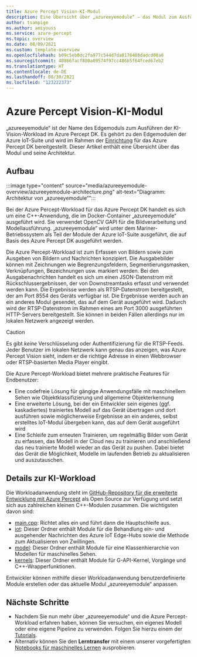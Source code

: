 ```yaml
---
title: Azure Percept Vision-KI-Modul
description: Eine Übersicht über „azureeyemodule“ – das Modul zum Ausführen der KI-Vision-Workload im Azure Percept DK.
author: tsampige
ms.author: amiyouss
ms.service: azure-percept
ms.topic: overview
ms.date: 08/09/2021
ms.custom: template-overview
ms.openlocfilehash: b09c5eb0dc2fa977c544d7da8178408dadcd08a6
ms.sourcegitcommit: 40866facf800a09574f97cc486b5f64fced67eb2
ms.translationtype: HT
ms.contentlocale: de-DE
ms.lasthandoff: 08/30/2021
ms.locfileid: "123222373"
---
```

# <a name="azure-percept-vision-ai-module"></a>Azure Percept Vision-KI-Modul

„azureeyemodule“ ist der Name des Edgemoduls zum Ausführen der KI-Vision-Workload im Azure Percept DK. Es gehört zu den Edgemodulen der Azure IoT-Suite und wird im Rahmen der [Einrichtung](./quickstart-percept-dk-set-up.md) für das Azure Percept DK bereitgestellt. Dieser Artikel enthält eine Übersicht über das Modul und seine Architektur.

## <a name="architecture"></a>Aufbau

:::image type="content" source="media/azureeyemodule-overview/azureeyemodule-architecture.png" alt-text="Diagramm: Architektur von „azureeyemodule“":::

Bei der Azure Percept-Workload für das Azure Percept DK handelt es sich um eine C++-Anwendung, die im Docker-Container „azureeyemodule“ ausgeführt wird. Sie verwendet OpenCV GAPI für die Bildverarbeitung und Modellausführung. „azureeyemodule“ wird unter dem Mariner-Betriebssystem als Teil der Module der Azure IoT-Suite ausgeführt, die auf Basis des Azure Percept DK ausgeführt werden.

Die Azure Percept-Workload ist zum Erfassen von Bildern sowie zum Ausgeben von Bildern und Nachrichten konzipiert. Die Ausgabebilder können mit Zeichnungen wie Begrenzungsfeldern, Segmentierungsmasken, Verknüpfungen, Bezeichnungen usw. markiert werden. Bei den Ausgabenachrichten handelt es sich um einen JSON-Datenstrom mit Rückschlussergebnissen, der von Downstreamtasks erfasst und verwendet werden kann.
Die Ergebnisse werden als RTSP-Datenstrom bereitgestellt, der am Port 8554 des Geräts verfügbar ist. Die Ergebnisse werden auch an ein anderes Modul gesendet, das auf dem Gerät ausgeführt wird. Dadurch wird der RTSP-Datenstrom im Rahmen eines am Port 3000 ausgeführten HTTP-Servers bereitgestellt. Sie können in beiden Fällen allerdings nur im lokalen Netzwerk angezeigt werden.

> [!CAUTION]
> Es gibt *keine* Verschlüsselung oder Authentifizierung für die RTSP-Feeds. Jeder Benutzer im lokalen Netzwerk kann genau das anzeigen, was Azure Percept Vision sieht, indem er die richtige Adresse in einen Webbrowser oder RTSP-basierten Media Player eingibt.

Die Azure Percept-Workload bietet mehrere praktische Features für Endbenutzer:
- Eine codefreie Lösung für gängige Anwendungsfälle mit maschinellem Sehen wie Objektklassifizierung und allgemeine Objekterkennung
- Eine erweiterte Lösung, bei der ein Entwickler sein eigenes (ggf. kaskadiertes) trainiertes Modell auf das Gerät übertragen und dort ausführen sowie möglicherweise Ergebnisse an ein anderes, selbst erstelltes IoT-Modul übergeben kann, das auf dem Gerät ausgeführt wird
- Eine Schleife zum erneuten Trainieren, um regelmäßig Bilder vom Gerät zu erfassen, das Modell in der Cloud neu zu trainieren und anschließend das neu trainierte Modell wieder an das Gerät zu pushen. Dabei bietet das Gerät die Möglichkeit, Modelle im laufenden Betrieb zu aktualisieren und auszutauschen.

## <a name="ai-workload-details"></a>Details zur KI-Workload
Die Workloadanwendung steht im [GitHub-Repository für die erweiterte Entwicklung mit Azure Percept](https://github.com/microsoft/azure-percept-advanced-development/tree/main/azureeyemodule/app) als Open Source zur Verfügung und setzt sich aus zahlreichen kleinen C++-Modulen zusammen. Die wichtigsten davon sind:
- [main.cpp](https://github.com/microsoft/azure-percept-advanced-development/blob/main/azureeyemodule/app/main.cpp): Richtet alles ein und führt dann die Hauptschleife aus.
- [iot](https://github.com/microsoft/azure-percept-advanced-development/tree/main/azureeyemodule/app/iot): Dieser Ordner enthält Module für die Behandlung ein- und ausgehender Nachrichten des Azure IoT Edge-Hubs sowie die Methode zum Aktualisieren von Zwillingen.
- [model](https://github.com/microsoft/azure-percept-advanced-development/tree/main/azureeyemodule/app/model): Dieser Ordner enthält Module für eine Klassenhierarchie von Modellen für maschinelles Sehen.
- [kernels](https://github.com/microsoft/azure-percept-advanced-development/tree/main/azureeyemodule/app/kernels): Dieser Ordner enthält Module für G-API-Kernel, Vorgänge und C++-Wrapperfunktionen.

Entwickler können mithilfe dieser Workloadanwendung benutzerdefinierte Module erstellen oder das aktuelle Modul „azureeyemodule“ anpassen. 

## <a name="next-steps"></a>Nächste Schritte

- Nachdem Sie nun mehr über „azureeyemodule“ und die Azure Percept-Workload erfahren haben, können Sie versuchen, ein eigenes Modell oder eine eigene Pipeline zu verwenden. Folgen Sie hierzu einem der [Tutorials](https://github.com/microsoft/azure-percept-advanced-development/blob/main/tutorials/README.md).
- Alternativ können Sie den **Lerntransfer** mit einem unserer vorgefertigten [Notebooks für maschinelles Lernen](https://github.com/microsoft/azure-percept-advanced-development/tree/main/machine-learning-notebooks) ausprobieren.

